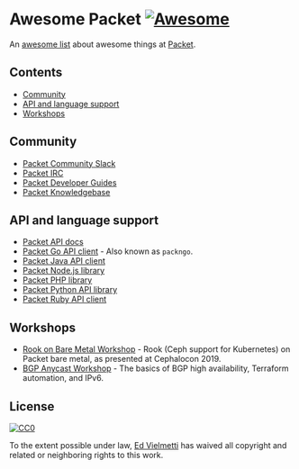 # Awesome Packet [![Awesome](https://awesome.re/badge-flat2.svg)](https://awesome.re)

An [awesome list](https://github.com/sindresorhus/awesome) about awesome things at [Packet](http://www.packet.com).

## Contents

- [Community](#community)
- [API and language support](#api-and-language-support)
- [Workshops](#workshops)

## Community

- [Packet Community Slack](https://slack.packet.com)
- [Packet IRC](https://irc-source.com/channel/freenode/#packethost)
- [Packet Developer Guides](https://www.packet.com/developers/guides)
- [Packet Knowledgebase](https://support.packet.com/kb)

## API and language support

- [Packet API docs](https://www.packet.com/developers/api/)
- [Packet Go API client](https://github.com/packethost/packngo) - Also known as `packngo`.
- [Packet Java API client](https://github.com/packethost/packet-java)
- [Packet Node.js library](https://github.com/packethost/packet-nodejs)
- [Packet PHP library](https://github.com/packethost/packet-php)
- [Packet Python API library](https://github.com/packethost/packet-python)
- [Packet Ruby API client](https://github.com/packethost/packet-rb)

## Workshops

- [Rook on Bare Metal Workshop](https://github.com/packet-labs/Rook-on-Bare-Metal-Workshop) - Rook (Ceph support for Kubernetes) on Packet bare metal, as presented at Cephalocon 2019.
- [BGP Anycast Workshop](https://github.com/packet-labs/BGP-Anycast-Workshop) - The basics of BGP high availability, Terraform automation, and IPv6.

## License

[![CC0](http://mirrors.creativecommons.org/presskit/buttons/88x31/svg/cc-zero.svg)](https://creativecommons.org/publicdomain/zero/1.0/)

To the extent possible under law, [Ed Vielmetti](https://github.com/vielmetti) has waived all copyright and related or neighboring rights to this work.
